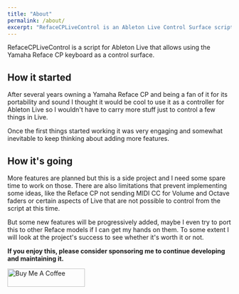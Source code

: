 ```yaml
---
title: "About"
permalink: /about/
excerpt: "RefaceCPLiveControl is an Ableton Live Control Surface script for Ableton Live."
---
```

RefaceCPLiveControl is a script for Ableton Live that allows using the Yamaha Reface CP keyboard as a control surface.

## How it started

After several years owning a Yamaha Reface CP and being a fan of it for its portability and sound I thought it would be cool to use it as a controller for Ableton Live so I wouldn't have to carry more stuff just to control a few things in Live. 

Once the first things started working it was very engaging and somewhat inevitable to keep thinking about adding more features.

## How it's going

More features are planned but this is a side project and I need some spare time to work on those. There are also limitations that prevent implementing some ideas, like the Reface CP not sending MIDI CC for Volume and Octave faders or certain aspects of Live that are not possible to control from the script at this time. 

But some new features will be progressively added, maybe I even try to port this to other Reface models if I can get my hands on them. To some extent I will look at the project's success to see whether it's worth it or not.

**If you enjoy this, please consider sponsoring me to continue developing and maintaining it.**

<a href="https://www.buymeacoffee.com/yannxou" target="_blank"><img src="https://cdn.buymeacoffee.com/buttons/default-yellow.png" alt="Buy Me A Coffee" height="41" width="174"></a>
